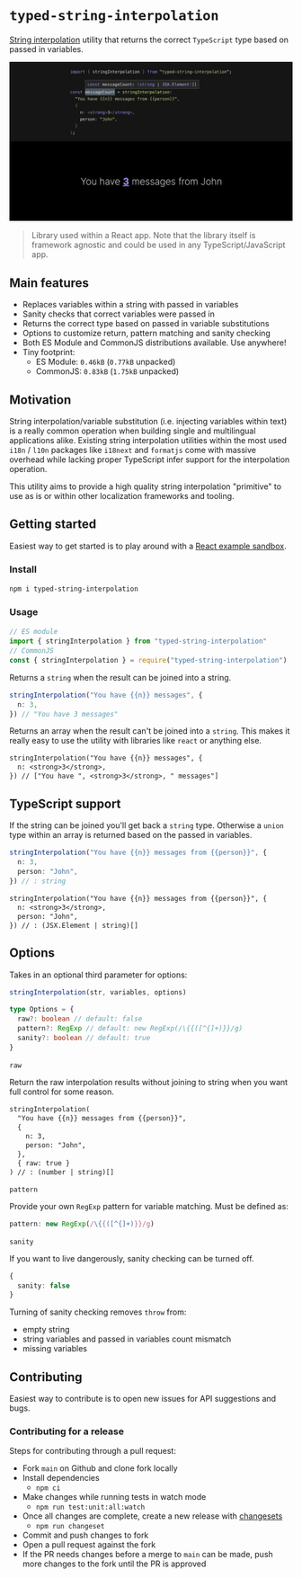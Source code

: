# `typed-string-interpolation`

[String interpolation](https://en.wikipedia.org/wiki/String_interpolation) utility that returns the correct `TypeScript` type based on passed in variables.

![Library in use with React](docs/cover.png)

> Library used within a React app. Note that the library itself is framework agnostic and could be used in any TypeScript/JavaScript app.

## Main features

- Replaces variables within a string with passed in variables
- Sanity checks that correct variables were passed in
- Returns the correct type based on passed in variable substitutions
- Options to customize return, pattern matching and sanity checking
- Both ES Module and CommonJS distributions available. Use anywhere!
- Tiny footprint:
  - ES Module: `0.46kB` (`0.77kB` unpacked)
  - CommonJS: `0.83kB` (`1.75kB` unpacked)

## Motivation

String interpolation/variable substitution (i.e. injecting variables within text) is a really common operation when building single and multilingual applications alike. Existing string interpolation utilities within the most used `i18n` / `l10n` packages like `i18next` and `formatjs` come with massive overhead while lacking proper TypeScript infer support for the interpolation operation.

This utility aims to provide a high quality string interpolation "primitive" to use as is or within other localization frameworks and tooling.

## Getting started

Easiest way to get started is to play around with a [React example sandbox](https://codesandbox.io/p/sandbox/typed-string-interpolation-react-example-slpjgp?file=%2Fsrc%2Fmain.tsx).

### Install

```bash
npm i typed-string-interpolation
```

### Usage

```ts
// ES module
import { stringInterpolation } from "typed-string-interpolation"
// CommonJS
const { stringInterpolation } = require("typed-string-interpolation")
```

Returns a `string` when the result can be joined into a string.

```ts
stringInterpolation("You have {{n}} messages", {
  n: 3,
}) // "You have 3 messages"
```

Returns an array when the result can't be joined into a `string`. This makes it really easy to use the utility with libraries like `react` or anything else.

```tsx
stringInterpolation("You have {{n}} messages", {
  n: <strong>3</strong>,
}) // ["You have ", <strong>3</strong>, " messages"]
```

## TypeScript support

If the string can be joined you'll get back a `string` type. Otherwise a `union` type within an array is returned based on the passed in variables.

```ts
stringInterpolation("You have {{n}} messages from {{person}}", {
  n: 3,
  person: "John",
}) // : string
```

```tsx
stringInterpolation("You have {{n}} messages from {{person}}", {
  n: <strong>3</strong>,
  person: "John",
}) // : (JSX.Element | string)[]
```

## Options

Takes in an optional third parameter for options:

```js
stringInterpolation(str, variables, options)
```

```ts
type Options = {
  raw?: boolean // default: false
  pattern?: RegExp // default: new RegExp(/\{{([^{]+)}}/g)
  sanity?: boolean // default: true
}
```

`raw`

Return the raw interpolation results without joining to string when you want full control for some reason.

```tsx
stringInterpolation(
  "You have {{n}} messages from {{person}}",
  {
    n: 3,
    person: "John",
  },
  { raw: true }
) // : (number | string)[]
```

`pattern`

Provide your own `RegExp` pattern for variable matching. Must be defined as:

```ts
pattern: new RegExp(/\{{([^{]+)}}/g)
```

`sanity`

If you want to live dangerously, sanity checking can be turned off.

```ts
{
  sanity: false
}
```

Turning of sanity checking removes `throw` from:

- empty string
- string variables and passed in variables count mismatch
- missing variables

## Contributing

Easiest way to contribute is to open new issues for API suggestions and bugs.

### Contributing for a release

Steps for contributing through a pull request:

- Fork `main` on Github and clone fork locally
- Install dependencies
  - `npm ci`
- Make changes while running tests in watch mode
  - `npm run test:unit:all:watch`
- Once all changes are complete, create a new release with [changesets](https://github.com/changesets/changesets)
  - `npm run changeset`
- Commit and push changes to fork
- Open a pull request against the fork
- If the PR needs changes before a merge to `main` can be made, push more changes to the fork until the PR is approved
